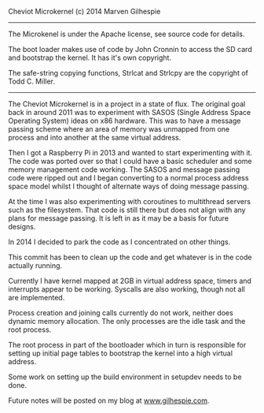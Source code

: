 Cheviot Microkernel
(c) 2014 Marven Gilhespie

*****************************************************************************

The Microkenel is under the Apache license, see source code for details.

The boot loader makes use of code by John Cronnin to access the SD card
and bootstrap the kernel.  It has it's own copyright.

The safe-string copying functions, Strlcat and Strlcpy are the
copyright of Todd C. Miller.

*****************************************************************************

The Cheviot Microkernel is in a project in a state of flux.  The original
goal back in around 2011 was to experiment with SASOS (Single Address Space
Operating System) ideas on x86 hardware.  This was to have a message passing
scheme where an area of memory was unmapped from one process and into another
at the same virtual address.

Then I got a Raspberry Pi in 2013 and wanted to start experimenting with it.
The code was ported over so that I could have a basic scheduler and some memory
management code working.  The SASOS and message passing code were ripped out
and I began converting to a normal process address space model whilst I thought
of alternate ways of doing message passing.

At the time I was also experimenting with coroutines to multithread servers
such as the filesystem.  That code is still there but does not align with any
plans for message passing.  It is left in as it may be a basis for future
designs.

In 2014 I decided to park the code as I concentrated on other things.

This commit has been to clean up the code and get whatever is in the code
actually running.

Currently I have kernel mapped at 2GB in virtual address space, timers and
interrupts appear to be working.  Syscalls are also working, though not all
are implemented.

Process creation and joining calls currently do not work, neither does
dynamic memory allocation.  The only processes are the idle task and the
root process.

The root process in part of the bootloader which in turn is responsible for
setting up initial page tables to bootstrap the kernel into a high virtual
address.

Some work on setting up the build environment in setupdev needs to be done.

Future notes will be posted on my blog at www.gilhespie.com.







